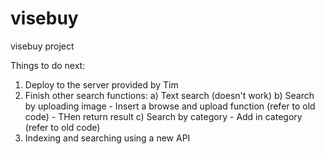 visebuy
=======

visebuy project

Things to do next:
1) Deploy to the server provided by Tim
2) Finish other search functions:
    a) Text search (doesn't work)
    b) Search by uploading image
        - Insert a browse and upload function (refer to old code)
        - THen return result
    c) Search by category
        - Add in category (refer to old code)
3) Indexing and searching using a new API
